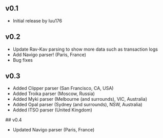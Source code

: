 ## v0.1

- Initial release by luu176

## v0.2

- Update Rav-Kav parsing to show more data such as transaction logs
- Add Navigo parser! (Paris, France)
- Bug fixes

## v0.3

- Added Clipper parser (San Francisco, CA, USA)
- Added Troika parser (Moscow, Russia)
- Added Myki parser (Melbourne (and surrounds), VIC, Australia)
- Added Opal parser (Sydney (and surrounds), NSW, Australia)
- Added ITSO parser (United Kingdom)

## v0.4

- Updated Navigo parser (Paris, France)